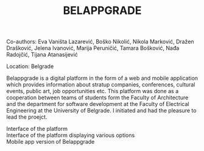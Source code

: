 ﻿---
layout: post
title: BELAPPGRADE
description:
img: /img/11-0.jpg
---

Co-authors: Eva Vaništa Lazarević, Boško Nikolić, Nikola Marković, Dražen Drašković, Jelena Ivanović, Marija Peruničić, Tamara Bošković, Nađa Radojčić, Tijana Atanasijević

Location: Belgrade

Belappgrade is a digital platform in the form of a web and mobile application which provides information about stratup companies, conferences, cultural events, public art, job opportunities etc. This platform was done as a cooperation between teams of students form the Faculty of Architecture and the department for software development at the Faculty of Electrical Engineering at the University of Belgrade. I initiated and had the pleasure to lead the proejct.

<div class="img_row">
	<img class="col three" src="{{ site.baseurl }}/img/11-0.jpg" alt="" title="example image"/>
</div>
<div class="col three caption">
	Interface of the platform
</div>



<div class="img_row">
	<img class="col three" src="{{ site.baseurl }}/img/11-1.jpg" alt="" title="example image"/>
</div>
<div class="col three caption">
	
</div>



<div class="img_row">
	<img class="col three" src="{{ site.baseurl }}/img/11-2.jpg" alt="" title="example image"/>
</div>
<div class="col three caption">
	Interface of the platform displaying various options
</div>



<div class="img_row">
	<img class="col three" src="{{ site.baseurl }}/img/11-3.jpg" alt="" title="example image"/>
</div>
<div class="col three caption">
	
</div>



<div class="img_row">
	<img class="col three" src="{{ site.baseurl }}/img/11-4.jpg" alt="" title="example image"/>
</div>
<div class="col three caption">
	
</div>



<div class="img_row">
	<img class="col three" src="{{ site.baseurl }}/img/11-5.jpg" alt="" title="example image"/>
</div>
<div class="col three caption">
	
</div>



<div class="img_row">
	<img class="col three" src="{{ site.baseurl }}/img/11-6.jpg" alt="" title="example image"/>
</div>
<div class="col three caption">
	
</div>



<div class="img_row">
	<img class="col three" src="{{ site.baseurl }}/img/11-7.jpg" alt="" title="example image"/>
</div>
<div class="col three caption">
	Mobile app version of Belappgrade
</div>